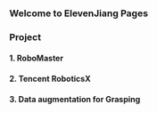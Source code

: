 ### Welcome to ElevenJiang Pages

### Project
#### 1. RoboMaster


#### 2. Tencent RoboticsX



#### 3. Data augmentation for Grasping
